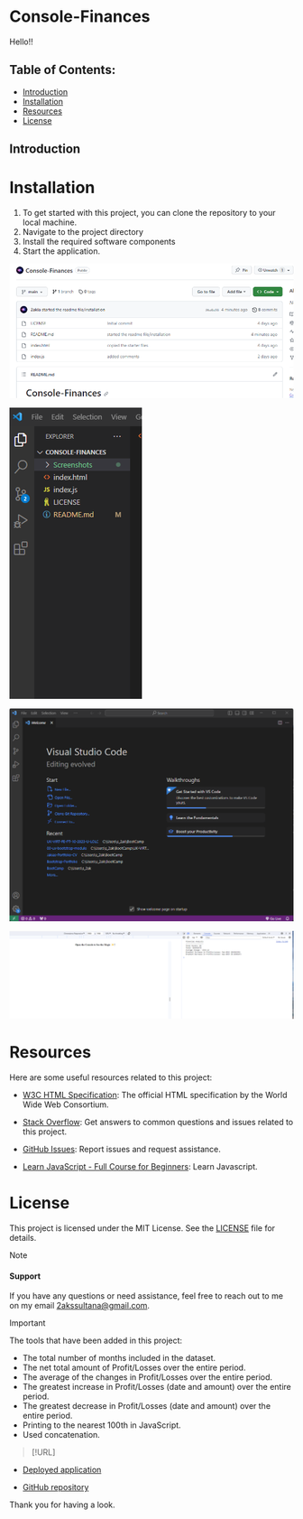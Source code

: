 # Console-Finances

Hello!!

## Table of Contents:
* [Introduction](#introduction)
* [Installation](#installation)
* [Resources](#resources)
* [License](#license)

## Introduction


# Installation

1. To get started with this project, you can clone the repository to your local machine.
2. Navigate to the project directory
3. Install the required software components
4. Start the application.

![Example Screenshot 1](/Screenshots/Screenshot%201.png)

![Example Screenshot 2](/Screenshots/Screenshot%202..png)

![Example Screenshot 3](/Screenshots/Screenshot%203.png)

![Example Screenshot 4](/Screenshots/Screenshot%204.png)

# Resources 

Here are some useful resources related to this project:

- [W3C HTML Specification](https://www.w3.org/TR/html52/): The official HTML specification by the World Wide Web Consortium.
- [Stack Overflow](https://stackoverflow.com): Get answers to common questions and issues related to this project.

- [GitHub Issues](https://support.github.com/features/issues): Report issues and request assistance.

- [Learn JavaScript - Full Course for Beginners](https://www.youtube.com/watch?v=PkZNo7MFNFg): Learn Javascript.

# License

This project is licensed under the MIT License. See the [LICENSE](LICENSE) file for details.

> [!NOTE]

#### Support 

If you have any questions or need assistance, feel free to reach out to me on my email 2akssultana@gmail.com.

> [!IMPORTANT]

The tools that have been added in this project:

- The total number of months included in the dataset.
- The net total amount of Profit/Losses over the entire period.
- The average of the changes in Profit/Losses over the entire period.
- The greatest increase in Profit/Losses (date and amount) over the entire period.
- The greatest decrease in Profit/Losses (date and amount) over the entire period.
- Printing to the nearest 100th in JavaScript.
- Used concatenation.


> [!URL]

- [Deployed application]()

- [GitHub repository]()

Thank you for having a look.


